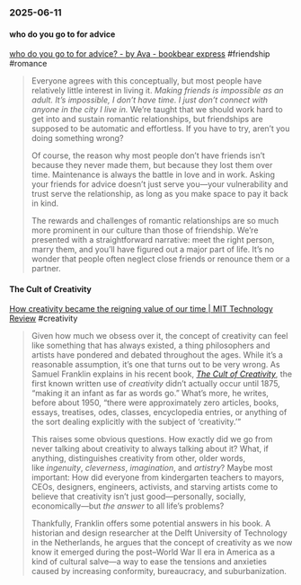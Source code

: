 ### 2025-06-11
#### who do you go to for advice
[who do you go to for advice? - by Ava - bookbear express](https://www.avabear.xyz/p/who-do-you-go-to-for-advice) #friendship #romance 

> Everyone agrees with this conceptually, but most people have relatively little interest in living it. _Making friends is impossible as an adult. It’s impossible, I don’t have time. I just don’t connect with anyone in the city I live in._ We’re taught that we should work hard to get into and sustain romantic relationships, but friendships are supposed to be automatic and effortless. If you have to try, aren’t you doing something wrong?
> 
> Of course, the reason why most people don’t have friends isn’t because they never made them, but because they lost them over time. Maintenance is always the battle in love and in work. Asking your friends for advice doesn’t just serve you—your vulnerability and trust serve the relationship, as long as you make space to pay it back in kind.
> 
> The rewards and challenges of romantic relationships are so much more prominent in our culture than those of friendship. We’re presented with a straightforward narrative: meet the right person, marry them, and you’ll have figured out a major part of life. It’s no wonder that people often neglect close friends or renounce them or a partner.


#### The Cult of Creativity
[How creativity became the reigning value of our time \| MIT Technology Review](https://archive.ph/FN2Fb#selection-451.0-491.402) #creativity

> Given how much we obsess over it, the concept of creativity can feel like something that has always existed, a thing philosophers and artists have pondered and debated throughout the ages. While it’s a reasonable assumption, it’s one that turns out to be very wrong. As Samuel Franklin explains in his recent book, [_The Cult of Creativity_](https://archive.ph/o/FN2Fb/https://press.uchicago.edu/ucp/books/book/chicago/C/bo194772998.html), the first known written use of _creativity_ didn’t actually occur until 1875, “making it an infant as far as words go.” What’s more, he writes, before about 1950, “there were approximately zero articles, books, essays, treatises, odes, classes, encyclopedia entries, or anything of the sort dealing explicitly with the subject of ‘creativity.’”
> 
> This raises some obvious questions. How exactly did we go from never talking about creativity to always talking about it? What, if anything, distinguishes creativity from other, older words, like _ingenuity_, _cleverness_, _imagination_, and _artistry_? Maybe most important: How did everyone from kindergarten teachers to mayors, CEOs, designers, engineers, activists, and starving artists come to believe that creativity isn’t just good—personally, socially, economically—but _the answer_ to all life’s problems?
> 
> Thankfully, Franklin offers some potential answers in his book. A historian and design researcher at the Delft University of Technology in the Netherlands, he argues that the concept of creativity as we now know it emerged during the post–World War II era in America as a kind of cultural salve—a way to ease the tensions and anxieties caused by increasing conformity, bureaucracy, and suburbanization.
